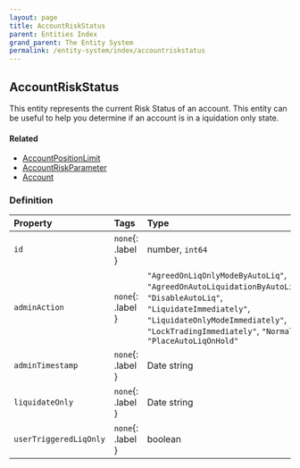 ```yaml
---
layout: page
title: AccountRiskStatus
parent: Entities Index
grand_parent: The Entity System
permalink: /entity-system/index/accountriskstatus
---
```


## AccountRiskStatus
This entity represents the current Risk Status of an account. This entity can be useful to help you determine if an account is in a iquidation only state.

#### Related
- [AccountPositionLimit]({{site.baseurl}}/entity-system/index/accountpositionlimit)
- [AccountRiskParameter]({{site.baseurl}}/entity-system/index/accountriskparameter)
- [Account]({{site.baseurl}}/entity-system/index/account)

### Definition

| Property | Tags | Type | Remarks
|:----|:---|:---|:---
| `id` | `none`{: .label } | number, `int64` |
| `adminAction` | `none`{: .label } | `"AgreedOnLiqOnlyModeByAutoLiq"`, `"AgreedOnAutoLiquidationByAutoLiq"`, `"DisableAutoLiq"`, `"LiquidateImmediately"`, `"LiquidateOnlyModeImmediately"`, `"LockTradingImmediately"`, `"Normal"`, `"PlaceAutoLiqOnHold"` |
| `adminTimestamp` | `none`{: .label } | Date string |
| `liquidateOnly` | `none`{: .label } | Date string |
| `userTriggeredLiqOnly` | `none`{: .label } | boolean |